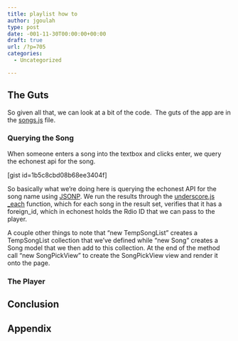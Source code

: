 ```yaml
---
title: playlist how to
author: jgoulah
type: post
date: -001-11-30T00:00:00+00:00
draft: true
url: /?p=705
categories:
  - Uncategorized

---
```

## The Guts

So given all that, we can look at a bit of the code.  The guts of the app are in the <a title="songs.js" href="https://github.com/jgoulah/playlister/commit/88924108287ac0060ddde613152c12ff71000488#diff-14" target="_blank">songs.js</a> file.

### Querying the Song

When someone enters a song into the textbox and clicks enter, we query the echonest api for the song.

[gist id=1b5c8cbd08b68ee3404f]

So basically what we&#8217;re doing here is querying the echonest API for the song name using [JSONP][1]. We run the results through the <a title="underscore.js" href="http://documentcloud.github.com/underscore" target="_blank">underscore.js</a> [_each][2] function, which for each song in the result set, verifies that it has a foreign_id, which in echonest holds the Rdio ID that we can pass to the player.

A couple other things to note that &#8220;new TempSongList&#8221; creates a TempSongList collection that we&#8217;ve defined while &#8220;new Song&#8221; creates a Song model that we then add to this collection. At the end of the method call &#8220;new SongPickView&#8221; to create the SongPickView view and render it onto the page.

### The Player

## Conclusion

## Appendix

[1]: http://documentcloud.github.com/backbone/
  
[2]: http://developer.echonest.com
  
[3]: http://developer.rdio.com
  
[4]: http://documentcloud.github.com/backbone/docs/todos.html
  
[5]: http://jgn.me
  
[6]: https://github.com/jeromegn/Backbone.localStorage

&nbsp;

 [1]: http://en.wikipedia.org/wiki/JSONP "JSONP"
 [2]: http://documentcloud.github.com/underscore/#each "_each"